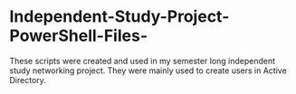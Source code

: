 # Independent-Study-Project-PowerShell-Files-
These scripts were created and used in my semester long independent study networking project. They were mainly used to create users in Active Directory.
